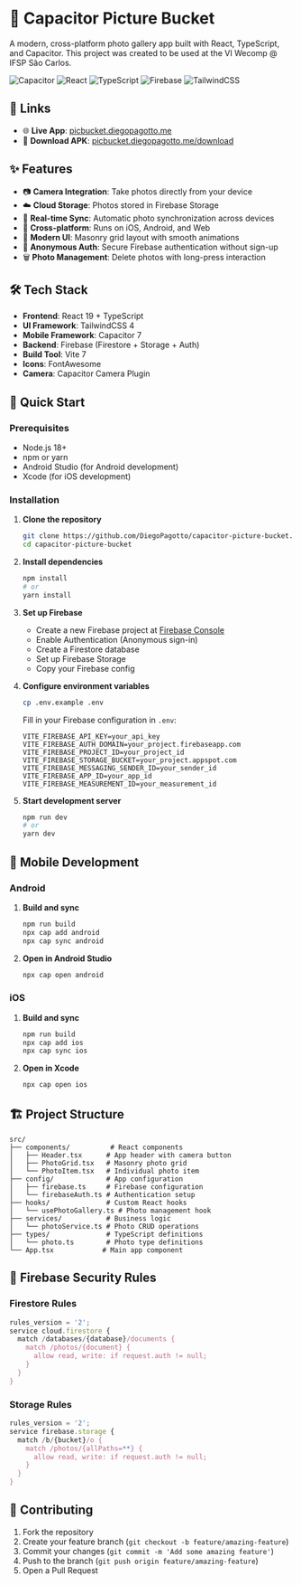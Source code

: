 # 📸 Capacitor Picture Bucket

A modern, cross-platform photo gallery app built with React, TypeScript, and Capacitor. This project was created to be used at the VI Wecomp @ IFSP São Carlos.

![Capacitor](https://img.shields.io/badge/Capacitor-7.4.3-blue)
![React](https://img.shields.io/badge/React-19.1.1-blue)
![TypeScript](https://img.shields.io/badge/TypeScript-5.8.3-blue)
![Firebase](https://img.shields.io/badge/Firebase-12.2.1-orange)
![TailwindCSS](https://img.shields.io/badge/TailwindCSS-4.1.13-blue)

## 🔗 Links

-   🌐 **Live App**: [picbucket.diegopagotto.me](https://picbucket.diegopagotto.me)
-   📱 **Download APK**: [picbucket.diegopagotto.me/download](https://picbucket.diegopagotto.me/download)

## ✨ Features

-   📷 **Camera Integration**: Take photos directly from your device
-   ☁️ **Cloud Storage**: Photos stored in Firebase Storage
-   🔄 **Real-time Sync**: Automatic photo synchronization across devices
-   📱 **Cross-platform**: Runs on iOS, Android, and Web
-   🎨 **Modern UI**: Masonry grid layout with smooth animations
-   🔐 **Anonymous Auth**: Secure Firebase authentication without sign-up
-   🗑️ **Photo Management**: Delete photos with long-press interaction

## 🛠️ Tech Stack

-   **Frontend**: React 19 + TypeScript
-   **UI Framework**: TailwindCSS 4
-   **Mobile Framework**: Capacitor 7
-   **Backend**: Firebase (Firestore + Storage + Auth)
-   **Build Tool**: Vite 7
-   **Icons**: FontAwesome
-   **Camera**: Capacitor Camera Plugin

## 🚀 Quick Start

### Prerequisites

-   Node.js 18+
-   npm or yarn
-   Android Studio (for Android development)
-   Xcode (for iOS development)

### Installation

1. **Clone the repository**

    ```bash
    git clone https://github.com/DiegoPagotto/capacitor-picture-bucket.git
    cd capacitor-picture-bucket
    ```

2. **Install dependencies**

    ```bash
    npm install
    # or
    yarn install
    ```

3. **Set up Firebase**

    - Create a new Firebase project at [Firebase Console](https://console.firebase.google.com)
    - Enable Authentication (Anonymous sign-in)
    - Create a Firestore database
    - Set up Firebase Storage
    - Copy your Firebase config

4. **Configure environment variables**

    ```bash
    cp .env.example .env
    ```

    Fill in your Firebase configuration in `.env`:

    ```env
    VITE_FIREBASE_API_KEY=your_api_key
    VITE_FIREBASE_AUTH_DOMAIN=your_project.firebaseapp.com
    VITE_FIREBASE_PROJECT_ID=your_project_id
    VITE_FIREBASE_STORAGE_BUCKET=your_project.appspot.com
    VITE_FIREBASE_MESSAGING_SENDER_ID=your_sender_id
    VITE_FIREBASE_APP_ID=your_app_id
    VITE_FIREBASE_MEASUREMENT_ID=your_measurement_id
    ```

5. **Start development server**
    ```bash
    npm run dev
    # or
    yarn dev
    ```

## 📱 Mobile Development

### Android

1. **Build and sync**

    ```bash
    npm run build
    npx cap add android
    npx cap sync android
    ```

2. **Open in Android Studio**
    ```bash
    npx cap open android
    ```

### iOS

1. **Build and sync**

    ```bash
    npm run build
    npx cap add ios
    npx cap sync ios
    ```

2. **Open in Xcode**
    ```bash
    npx cap open ios
    ```

## 🏗️ Project Structure

```
src/
├── components/          # React components
│   ├── Header.tsx      # App header with camera button
│   ├── PhotoGrid.tsx   # Masonry photo grid
│   └── PhotoItem.tsx   # Individual photo item
├── config/             # App configuration
│   ├── firebase.ts     # Firebase configuration
│   └── firebaseAuth.ts # Authentication setup
├── hooks/              # Custom React hooks
│   └── usePhotoGallery.ts # Photo management hook
├── services/           # Business logic
│   └── photoService.ts # Photo CRUD operations
├── types/              # TypeScript definitions
│   └── photo.ts        # Photo type definitions
└── App.tsx            # Main app component
```

## 🔐 Firebase Security Rules

### Firestore Rules

```javascript
rules_version = '2';
service cloud.firestore {
  match /databases/{database}/documents {
    match /photos/{document} {
      allow read, write: if request.auth != null;
    }
  }
}
```

### Storage Rules

```javascript
rules_version = '2';
service firebase.storage {
  match /b/{bucket}/o {
    match /photos/{allPaths=**} {
      allow read, write: if request.auth != null;
    }
  }
}
```

## 🤝 Contributing

1. Fork the repository
2. Create your feature branch (`git checkout -b feature/amazing-feature`)
3. Commit your changes (`git commit -m 'Add some amazing feature'`)
4. Push to the branch (`git push origin feature/amazing-feature`)
5. Open a Pull Request
